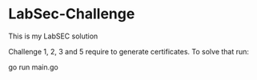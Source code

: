 # LabSec-Challenge


<p> This is my LabSEC solution </p>

<p> Challenge 1, 2, 3 and 5 require to generate certificates. To solve that run: </p>

<p> go run main.go </p>
